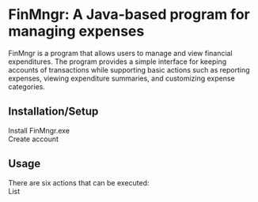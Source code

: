 # FinMngr: A Java-based program for managing expenses

FinMngr is a program that allows users to manage and view financial expenditures. The program provides a simple interface for keeping accounts of transactions while supporting basic actions such as reporting expenses, viewing expenditure summaries, and customizing expense categories. 

## Installation/Setup

Install FinMngr.exe\
Create account

## Usage

There are six actions that can be executed:\
List


